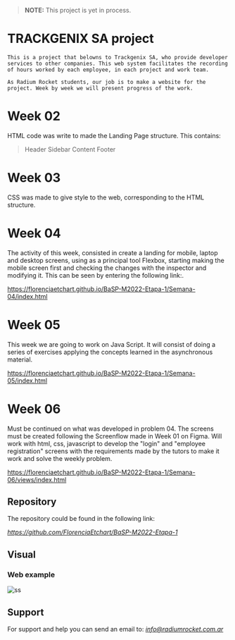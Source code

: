 > **NOTE:**
>This project is yet in process.

# TRACKGENIX SA project

```
This is a project that belowns to Trackgenix SA, who provide developer services to other companies. This web system facilitates the recording of hours worked by each employee, in each project and work team. 
```

``
As Radium Rocket students, our job is to make a website for the project.
Week by week we will present progress of the work.
``

# Week 02 #

HTML code was write to made the Landing Page structure.
This contains:
> Header
> Sidebar
> Content
> Footer 

# Week 03 #

CSS was made to give style to the web, corresponding to the HTML structure.

# Week 04 #

The activity of this week, consisted in create a landing for mobile, laptop and desktop screens, using as a principal  tool Flexbox, starting making the mobile screen first and checking the changes with the inspector and modifying it.
This can be seen by entering the following link:.   

https://florenciaetchart.github.io/BaSP-M2022-Etapa-1/Semana-04/index.html

# Week 05 #

This week we are going to work on Java Script. It will consist of doing a series of exercises applying the concepts learned in the asynchronous material.

https://florenciaetchart.github.io/BaSP-M2022-Etapa-1/Semana-05/index.html

# Week 06 #

Must be continued on what was developed in problem 04. The screens must be created following the Screenflow made in Week 01 on Figma.
Will work with html, css, javascript to develop the "login" and "employee registration" screens with the requirements made by the tutors to make it work and solve the weekly problem.

https://florenciaetchart.github.io/BaSP-M2022-Etapa-1/Semana-06/views/index.html


## Repository ##

The repository could be found in the following link:

*https://github.com/FlorenciaEtchart/BaSP-M2022-Etapa-1*

## Visual ##
### Web example ###

![ss](https://user-images.githubusercontent.com/101225485/160520166-11756b81-dd2f-40f8-8775-698a42ccdc1a.png)

## Support ##
For support and help you can send an email to:
*info@radiumrocket.com.ar*






